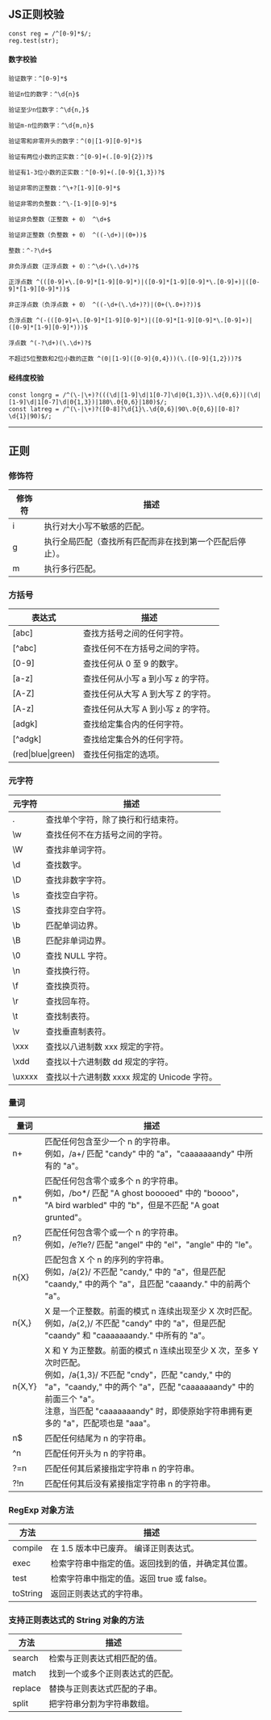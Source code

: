 ## JS正则校验

```
const reg = /^[0-9]*$/;
reg.test(str);
```
#### 数字校验

```
验证数字：^[0-9]*$ 

验证n位的数字：^\d{n}$ 

验证至少n位数字：^\d{n,}$ 

验证m-n位的数字：^\d{m,n}$ 

验证零和非零开头的数字：^(0|[1-9][0-9]*)$ 

验证有两位小数的正实数：^[0-9]+(.[0-9]{2})?$ 

验证有1-3位小数的正实数：^[0-9]+(.[0-9]{1,3})?$ 

验证非零的正整数：^\+?[1-9][0-9]*$ 

验证非零的负整数：^\-[1-9][0-9]*$ 

验证非负整数（正整数 + 0） ^\d+$ 

验证非正整数（负整数 + 0） ^((-\d+)|(0+))$ 

整数：^-?\d+$ 

非负浮点数（正浮点数 + 0）：^\d+(\.\d+)?$ 

正浮点数 ^(([0-9]+\.[0-9]*[1-9][0-9]*)|([0-9]*[1-9][0-9]*\.[0-9]+)|([0-9]*[1-9][0-9]*))$ 

非正浮点数（负浮点数 + 0） ^((-\d+(\.\d+)?)|(0+(\.0+)?))$ 

负浮点数 ^(-(([0-9]+\.[0-9]*[1-9][0-9]*)|([0-9]*[1-9][0-9]*\.[0-9]+)|([0-9]*[1-9][0-9]*)))$ 

浮点数 ^(-?\d+)(\.\d+)?$

不超过5位整数和2位小数的正数 ^(0|[1-9]([0-9]{0,4}))(\.([0-9]{1,2}))?$
```
#### 经纬度校验

```
const longrg = /^(\-|\+)?(((\d|[1-9]\d|1[0-7]\d|0{1,3})\.\d{0,6})|(\d|[1-9]\d|1[0-7]\d|0{1,3})|180\.0{0,6}|180)$/;
const latreg = /^(\-|\+)?([0-8]?\d{1}\.\d{0,6}|90\.0{0,6}|[0-8]?\d{1}|90)$/;
```
---
## 正则

### 修饰符

修饰符 | 描述
---|---
i | 执行对大小写不敏感的匹配。
g | 执行全局匹配（查找所有匹配而非在找到第一个匹配后停止）。
m | 执行多行匹配。

### 方括号

表达式 | 描述
---|---
[abc] | 查找方括号之间的任何字符。
[^abc] | 查找任何不在方括号之间的字符。
[0-9] | 查找任何从 0 至 9 的数字。
[a-z] | 查找任何从小写 a 到小写 z 的字符。
[A-Z] | 查找任何从大写 A 到大写 Z 的字符。
[A-z] | 查找任何从大写 A 到小写 z 的字符。
[adgk] | 查找给定集合内的任何字符。
[^adgk] | 查找给定集合外的任何字符。
(red\|blue\|green) | 查找任何指定的选项。

### 元字符

元字符 | 描述
---|---
. | 查找单个字符，除了换行和行结束符。
\w | 查找任何不在方括号之间的字符。
\W | 查找非单词字符。
\d | 查找数字。
\D | 查找非数字字符。
\s | 查找空白字符。
\S | 查找非空白字符。
\b | 匹配单词边界。
\B | 匹配非单词边界。
\0 | 查找 NULL 字符。
\n | 查找换行符。
\f | 查找换页符。
\r | 查找回车符。
\t | 查找制表符。
\v | 查找垂直制表符。
\xxx | 查找以八进制数 xxx 规定的字符。
\xdd | 查找以十六进制数 dd 规定的字符。
\uxxxx | 查找以十六进制数 xxxx 规定的 Unicode 字符。

### 量词
量词 | 描述
---|---
n+ | 匹配任何包含至少一个 n 的字符串。<br>例如，/a+/ 匹配 "candy" 中的 "a"，"caaaaaaandy" 中所有的 "a"。
n\* |  匹配任何包含零个或多个 n 的字符串。<br>例如，/bo*/ 匹配 "A ghost booooed" 中的 "boooo"，<br>"A bird warbled" 中的 "b"，但是不匹配 "A goat grunted"。
n? | 匹配任何包含零个或一个 n 的字符串。<br>例如，/e?le?/ 匹配 "angel" 中的 "el"，"angle" 中的 "le"。
n{X} | 匹配包含 X 个 n 的序列的字符串。<br>例如，/a{2}/ 不匹配 "candy," 中的 "a"，但是匹配 "caandy," 中的两个 "a"，且匹配 "caaandy." 中的前两个 "a"。
n{X,} | X 是一个正整数。前面的模式 n 连续出现至少 X 次时匹配。<br>例如，/a{2,}/ 不匹配 "candy" 中的 "a"，但是匹配 "caandy" 和 "caaaaaaandy." 中所有的 "a"。
n{X,Y} | X 和 Y 为正整数。前面的模式 n 连续出现至少 X 次，至多 Y 次时匹配。<br>例如，/a{1,3}/ 不匹配 "cndy"，匹配 "candy," 中的 "a"，"caandy," 中的两个 "a"，匹配 "caaaaaaandy" 中的前面三个 "a"。<br>注意，当匹配 "caaaaaaandy" 时，即使原始字符串拥有更多的 "a"，匹配项也是 "aaa"。
n$ | 匹配任何结尾为 n 的字符串。
^n | 匹配任何开头为 n 的字符串。
?=n | 匹配任何其后紧接指定字符串 n 的字符串。
?!n | 匹配任何其后没有紧接指定字符串 n 的字符串。

### RegExp 对象方法

方法 | 描述
---|---
compile	| 在 1.5 版本中已废弃。 编译正则表达式。
exec | 检索字符串中指定的值。返回找到的值，并确定其位置。
test | 检索字符串中指定的值。返回 true 或 false。
toString | 	返回正则表达式的字符串。

### 支持正则表达式的 String 对象的方法

方法 | 描述
---|---
search | 检索与正则表达式相匹配的值。
match | 找到一个或多个正则表达式的匹配。
replace | 替换与正则表达式匹配的子串。
split | 把字符串分割为字符串数组。

